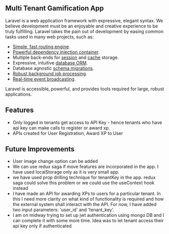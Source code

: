 
## Multi Tenant Gamification App

Laravel is a web application framework with expressive, elegant syntax. We believe development must be an enjoyable and creative experience to be truly fulfilling. Laravel takes the pain out of development by easing common tasks used in many web projects, such as:

- [Simple, fast routing engine](https://laravel.com/docs/routing).
- [Powerful dependency injection container](https://laravel.com/docs/container).
- Multiple back-ends for [session](https://laravel.com/docs/session) and [cache](https://laravel.com/docs/cache) storage.
- Expressive, intuitive [database ORM](https://laravel.com/docs/eloquent).
- Database agnostic [schema migrations](https://laravel.com/docs/migrations).
- [Robust background job processing](https://laravel.com/docs/queues).
- [Real-time event broadcasting](https://laravel.com/docs/broadcasting).

Laravel is accessible, powerful, and provides tools required for large, robust applications.

## Features

- Only logged in tenants get access to API Key - hence tenants who have api key can make calls to register or award xp.
- APIs created for User Registration, Award XP to User

## Future Improvements

- User image change option can be added
- We can use redux saga if move features are incorporated in the app. I have used localStorage only as it is very small app.
- we have used prop drilling technique for tenantKey in the app. redux saga could solve this problem or we could use the useContext hook instead
- I have made an API for awarding XPs to users for a particular tenant. In this I need more clarity on what kind of functionality is required and how the external system shall interact with the API. For now, I have added two input parameters: 'user_id' and 'tenant_key'.
- I am on midway trying to set up jwt authentication using mongo DB and I can complete it with some more time.
Idea was to let tenant access their api key only if authenticated
